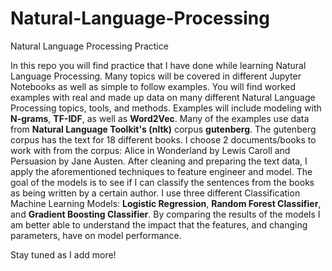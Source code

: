 # Natural-Language-Processing
Natural Language Processing Practice


In this repo you will find practice that I have done while learning Natural Language Processing. Many topics will be covered in different Jupyter Notebooks as well as simple to follow examples. You will find worked examples with real and made up data on many different Natural Language Processing topics, tools, and methods. Examples will include modeling with **N-grams**, **TF-IDF**, as well as **Word2Vec**. Many of the examples use data from **Natural Language Toolkit's (nltk)** corpus **gutenberg**. The gutenberg corpus has the text for 18 different books. I choose 2 documents/books to work with from the corpus: Alice in Wonderland by Lewis Caroll and Persuasion by Jane Austen. After cleaning and preparing the text data, I apply the aforementioned techniques to feature engineer and model. The goal of the models is to see if I can classify the sentences from the books as being written by a certain author. I use three different Classification Machine Learning Models: **Logistic Regression**, **Random Forest Classifier**, and **Gradient Boosting Classifier**. By comparing the results of the models I am better able to understand the impact that the features, and changing parameters, have on model performance. 

Stay tuned as I add more!


